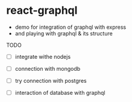 # react-graphql

- demo for integration of graphql with express
- and playing with graphql & its structure


TODO

- [ ] integrate withe nodejs
- [ ] connection with mongodb
- [ ] try connection with postgres
- [ ] interaction of database with graphql

